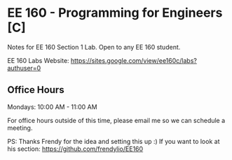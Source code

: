 # EE 160 - Programming for Engineers [C]

Notes for EE 160 Section 1 Lab. Open to any EE 160 student.

EE 160 Labs Website: https://sites.google.com/view/ee160c/labs?authuser=0

## Office Hours
Mondays: 10:00 AM - 11:00 AM

For office hours outside of this time, please email me so we can schedule a meeting.



PS: Thanks Frendy for the idea and setting this up :)
If you want to look at his section: https://github.com/frendylio/EE160
